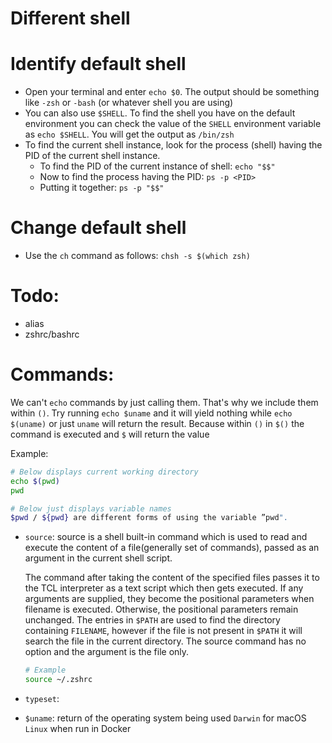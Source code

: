 # Different shell

# Identify default shell
- Open your terminal and enter `echo $0`. The output should be something like `-zsh` or `-bash` (or whatever shell you are using)
- You can also use `$SHELL`. To find the shell you have on the default environment you can check the value of the `SHELL` environment variable as `echo $SHELL`. You will get the output as `/bin/zsh`
- To find the current shell instance, look for the process (shell) having the PID of the current shell instance.
    - To find the PID of the current instance of shell: `echo "$$"`
    - Now to find the process having the PID: `ps -p <PID>`
    - Putting it together: `ps -p "$$"`

# Change default shell
- Use the `ch` command as follows: `chsh -s $(which zsh)`

# Todo:
- alias
- zshrc/bashrc


# Commands:
We can't `echo` commands by just calling them. That's why we include them within `()`. Try running `echo $uname` and it will yield nothing while `echo $(uname)` or just `uname` will return the result. Because within `()` in `$()` the command is executed and `$` will return the value

Example:
```sh
# Below displays current working directory
echo $(pwd)
pwd

# Below just displays variable names
$pwd / ${pwd} are different forms of using the variable ”pwd".
```

- `source`: source is a shell built-in command which is used to read and execute the content of a file(generally set of commands), passed as an argument in the current shell script.

    The command after taking the content of the specified files passes it to the TCL interpreter as a text script which then gets executed. If any arguments are supplied, they become the positional parameters when filename is executed. Otherwise, the positional parameters remain unchanged. The entries in `$PATH` are used to find the directory containing `FILENAME`, however if the file is not present in `$PATH` it will search the file in the current directory. The source command has no option and the argument is the file only.

    ```sh
    # Example
    source ~/.zshrc
    ```
- `typeset`: 

- `$uname`: return of the operating system being used
    `Darwin` for macOS
    `Linux` when run in Docker

